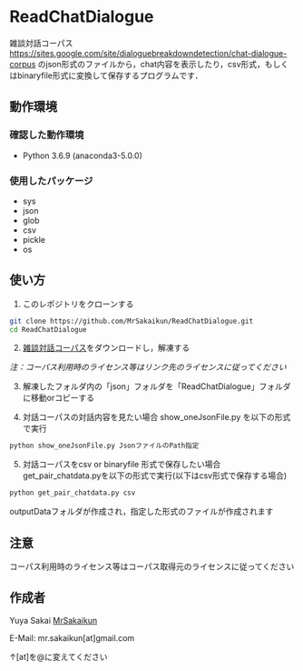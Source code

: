 # ReadChatDialogue

雑談対話コーパス　<https://sites.google.com/site/dialoguebreakdowndetection/chat-dialogue-corpus>
のjson形式のファイルから，chat内容を表示したり，csv形式，もしくはbinaryfile形式に変換して保存するプログラムです．

## 動作環境

### 確認した動作環境
* Python 3.6.9 (anaconda3-5.0.0)

### 使用したパッケージ
* sys
* json
* glob
* csv
* pickle
* os

## 使い方

1. このレポジトリをクローンする
```bash
git clone https://github.com/MrSakaikun/ReadChatDialogue.git
cd ReadChatDialogue
```

2. [雑談対話コーパス](https://sites.google.com/site/dialoguebreakdowndetection/chat-dialogue-corpus)をダウンロードし，解凍する

*注：コーパス利用時のライセンス等はリンク先のライセンスに従ってください*

3. 解凍したフォルダ内の「json」フォルダを「ReadChatDialogue」フォルダに移動orコピーする

4. 対話コーパスの対話内容を見たい場合
show_oneJsonFile.py を以下の形式で実行

  ```bash
  python show_oneJsonFile.py JsonファイルのPath指定
  ```

5. 対話コーパスをcsv or binaryfile 形式で保存したい場合
get_pair_chatdata.pyを以下の形式で実行(以下はcsv形式で保存する場合)
  ```bash
  python get_pair_chatdata.py csv
  ```
outputDataフォルダが作成され，指定した形式のファイルが作成されます

## 注意
コーパス利用時のライセンス等はコーパス取得元のライセンスに従ってください

## 作成者
Yuya Sakai [MrSakaikun](https://github.com/MrSakaikun)

E-Mail:
mr.sakaikun[at]gmail.com

↑[at]を@に変えてください
